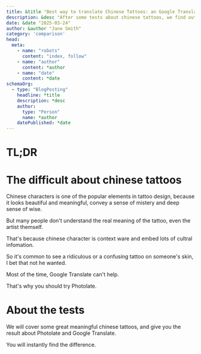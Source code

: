 ```yaml
---
title: &title "Best way to translate Chinese Tattoos: an Google Translate alternative"
description: &desc "After some tests about chinese tattoos, we find out that Photolate could give you the fully context understand about the tattoos."
date: &date "2025-03-24"
author: &author "Jane Smith"
category: 'comparison'
head:
  meta:
    - name: "robots"
      content: "index, follow"
    - name: "author"
      content: *author
    - name: "date"
      content: *date
schemaOrg:
  - type: "BlogPosting"
    headline: *title
    description: *desc
    author:
      type: "Person"
      name: *author
    datePublished: *date
---
```



# TL;DR



# The difficult about chinese tattoos

Chinese characters is one of the popular elements in tattoo design, because it looks beautiful and meaningful, convey a sense of mistery and deep sense of wise.

But many people don't understand the real meaning of the tattoo, even the artist themself.

That's because chinese character is context ware and embed lots of cultral infomation. 

So it's common to see a ridiculous or a confusing tattoo on someone's skin, I bet that not he wanted.

Most of the time, Google Translate can't help.

That's why you should try Photolate.

# About the tests

We will cover some great meaningful chinese tattoos, and give you the result about Photolate and Google Translate.

You will instantly find the difference.

